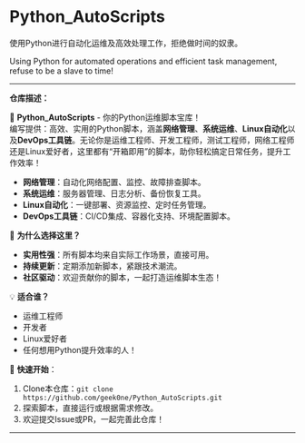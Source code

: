 # Python_AutoScripts
使用Python进行自动化运维及高效处理工作，拒绝做时间的奴隶。

Using Python for automated operations and efficient task management, refuse to be a slave to time!

---

**仓库描述：**

🚀 **Python_AutoScripts** - 你的Python运维脚本宝库！  
编写提供：高效、实用的Python脚本，涵盖**网络管理**、**系统运维**、**Linux自动化**以及**DevOps工具链**。无论你是运维工程师、开发工程师，测试工程师，网络工程师还是Linux爱好者，这里都有“开箱即用”的脚本，助你轻松搞定日常任务，提升工作效率！

- **网络管理**：自动化网络配置、监控、故障排查脚本。  
- **系统运维**：服务器管理、日志分析、备份恢复工具。  
- **Linux自动化**：一键部署、资源监控、定时任务管理。  
- **DevOps工具链**：CI/CD集成、容器化支持、环境配置脚本。

🌟 **为什么选择这里？**  
- **实用性强**：所有脚本均来自实际工作场景，直接可用。  
- **持续更新**：定期添加新脚本，紧跟技术潮流。  
- **社区驱动**：欢迎贡献你的脚本，一起打造运维脚本生态！

💡 **适合谁？**  
- 运维工程师  
- 开发者  
- Linux爱好者  
- 任何想用Python提升效率的人！

📂 **快速开始**：  
1. Clone本仓库：`git clone https://github.com/geek0ne/Python_AutoScripts.git`  
2. 探索脚本，直接运行或根据需求修改。  
3. 欢迎提交Issue或PR，一起完善此仓库！

---

